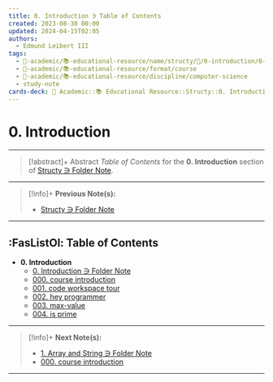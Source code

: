 ```yaml
---
title: 0. Introduction ∋ Table of Contents
created: 2023-08-30 00:00
updated: 2024-04-15T02:05
authors:
  - Edmund Leibert III
tags:
  - 🔴-academic/📚-educational-resource/name/structy/🔖/0-introduction/0-introduction-∋-table-of-contents
  - 🔴-academic/📚-educational-resource/format/course
  - 🔴-academic/📚-educational-resource/discipline/computer-science
  - study-note
cards-deck: 🔴 Academic::📚 Educational Resource::Structy::0. Introduction::0. Introduction ∋ Table of Contents
---
```


# 0. Introduction

---

> [!abstract]+ Abstract 
> _Table of Contents_ for the **0. Introduction** section of [Structy ∋ Folder Note](the-vault/src/🔴%20Academics/📚%20Educational%20Resource/Structy/Structy%20∋%20Folder%20Note.md).

---

> [!info]+ 
> **Previous Note(s):**
> - [Structy ∋ Folder Note](the-vault/src/🔴%20Academics/📚%20Educational%20Resource/Structy/Structy%20∋%20Folder%20Note.md)

---

## :FasListOl: Table of Contents

- **0. Introduction**
	- [0. Introduction ∋ Folder Note](the-vault/src/🔴%20Academics/📚%20Educational%20Resource/Structy/0.%20Introduction/0.%20Introduction%20∋%20Folder%20Note.md)
	- [000. course introduction](the-vault/src/🔴%20Academics/📚%20Educational%20Resource/Structy/0.%20Introduction/000.%20course%20introduction.md)
	- [001. code workspace tour](the-vault/src/🔴%20Academics/📚%20Educational%20Resource/Structy/0.%20Introduction/001.%20code%20workspace%20tour.md)
	- [002. hey programmer](the-vault/src/🔴%20Academics/📚%20Educational%20Resource/Structy/0.%20Introduction/002.%20hey%20programmer.md)
	- [003. max-value](the-vault/src/🔴%20Academics/📚%20Educational%20Resource/Structy/0.%20Introduction/003.%20max-value.md)
	- [004. is prime](the-vault/src/🔴%20Academics/📚%20Educational%20Resource/Structy/0.%20Introduction/004.%20is%20prime.md)

---

> [!info]+ 
> **Next Note(s):**
> - [1. Array and String ∋ Folder Note](the-vault/src/🔴%20Academics/📚%20Educational%20Resource/Structy/1.%20Array%20and%20String/1.%20Array%20and%20String%20∋%20Folder%20Note.md)
> - [000. course introduction](the-vault/src/🔴%20Academics/📚%20Educational%20Resource/Structy/0.%20Introduction/000.%20course%20introduction.md)
---
